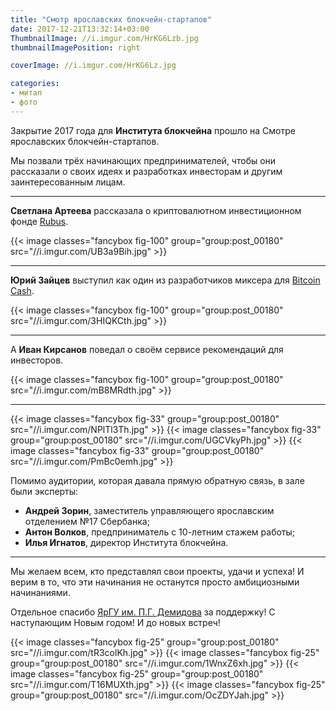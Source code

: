 ```yaml
---
title: "Смотр ярославских блокчейн-стартапов"
date: 2017-12-21T13:32:14+03:00
ThumbnailImage: //i.imgur.com/HrKG6Lzb.jpg
thumbnailImagePosition: right

coverImage: //i.imgur.com/HrKG6Lz.jpg

categories:
- митап
- фото
---
```


Закрытие 2017 года для **Института блокчейна** прошло на Смотре ярославских блокчейн-стартапов.
<!--more-->

Мы позвали трёх начинающих предпринимателей, чтобы они рассказали о своих идеях и разработках инвесторам и другим заинтересованным лицам.

- - -
**Светлана Артеева** рассказала о криптовалютном инвестиционном фонде [Rubus](https://rubus.fund).

{{< image classes="fancybox fig-100" group="group:post_00180" src="//i.imgur.com/UB3a9Bih.jpg" >}}
- - -
**Юрий Зайцев** выступил как один из разработчиков миксера для [Bitcoin Cash](https://www.bitcoincash.org).

{{< image classes="fancybox fig-100" group="group:post_00180" src="//i.imgur.com/3HIQKCth.jpg" >}}
- - -
А **Иван Кирсанов** поведал о своём сервисе рекомендаций для инвесторов.

{{< image classes="fancybox fig-100" group="group:post_00180" src="//i.imgur.com/mB8MRdth.jpg" >}}
- - -

{{< image classes="fancybox fig-33" group="group:post_00180" src="//i.imgur.com/NPlTl3Th.jpg" >}}
{{< image classes="fancybox fig-33" group="group:post_00180" src="//i.imgur.com/UGCVkyPh.jpg" >}}
{{< image classes="fancybox fig-33" group="group:post_00180" src="//i.imgur.com/PmBc0emh.jpg" >}}

Помимо аудитории, которая давала прямую обратную связь, в зале были эксперты:

* **Андрей Зорин**, заместитель управляющего ярославским отделением №17 Сбербанка;
* **Антон Волков**, предприниматель с 10-летним стажем работы;
* **Илья Игнатов**, директор Института блокчейна.

- - -

Мы желаем всем, кто представлял свои проекты, удачи и успеха! И верим в то, что эти начинания не останутся просто амбициозными начинаниями.

Отдельное спасибо [ЯрГУ им. П.Г. Демидова](https://www.uniyar.ac.ru) за поддержку!
С наступающим Новым годом! И до новых встреч!

{{< image classes="fancybox fig-25" group="group:post_00180" src="//i.imgur.com/tR3colKh.jpg" >}}
{{< image classes="fancybox fig-25" group="group:post_00180" src="//i.imgur.com/1WnxZ6xh.jpg" >}}
{{< image classes="fancybox fig-25" group="group:post_00180" src="//i.imgur.com/T16MUXth.jpg" >}}
{{< image classes="fancybox fig-25" group="group:post_00180" src="//i.imgur.com/OcZDYJah.jpg" >}}